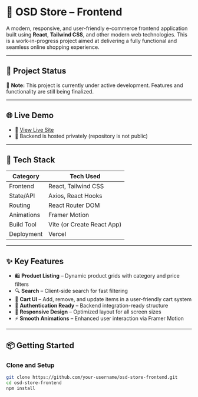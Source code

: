 # 🛒 OSD Store – Frontend

A modern, responsive, and user-friendly e-commerce frontend application built using **React**, **Tailwind CSS**, and other modern web technologies. This is a work-in-progress project aimed at delivering a fully functional and seamless online shopping experience.

---

## 🚧 Project Status

🔧 **Note:** This project is currently under active development. Features and functionality are still being finalized.

---

## 🌐 Live Demo

- 🔗 [View Live Site](https://osdstore-adhils-projects-d600a5f8.vercel.app/)  
- 🔐 Backend is hosted privately (repository is not public)

---

## 🧰 Tech Stack

| Category        | Tech Used                        |
|----------------|----------------------------------|
| Frontend       | React, Tailwind CSS              |
| State/API      | Axios, React Hooks               |
| Routing        | React Router DOM                 |
| Animations     | Framer Motion                    |
| Build Tool     | Vite (or Create React App)       |
| Deployment     | Vercel                           |

---

## ✨ Key Features

- 🛍️ **Product Listing** – Dynamic product grids with category and price filters
- 🔍 **Search** – Client-side search for fast filtering
- 🧾 **Cart UI** – Add, remove, and update items in a user-friendly cart system
- 🔐 **Authentication Ready** – Backend integration-ready structure
- 📱 **Responsive Design** – Optimized layout for all screen sizes
- ⚡ **Smooth Animations** – Enhanced user interaction via Framer Motion

---

## 📦 Getting Started

### Clone and Setup

```bash
git clone https://github.com/your-username/osd-store-frontend.git
cd osd-store-frontend
npm install
